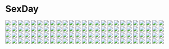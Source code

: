 # SexDay
![](https://konachan.com/jpeg/5cc6b6522fa97171072240bb07c7697d/Konachan.com%20-%20248918%20black_hair%20bondage%20chain%20fate_grand_order%20fate_%28series%29%20haruka_natsuki%20long_hair%20panties%20pink_eyes%20tears%20thighhighs%20underwear%20waifu2x.jpg)
![](https://konachan.com/image/0bb2d28d192af26880eb143c99421ae9/Konachan.com%20-%20202035%20kneehighs%20male%20original%20panties%20school_uniform%20skirt%20trap%20underwear%20upskirt%20yuki18r.jpg)
![](https://konachan.com/image/c7a3f21aa02908f7181ff18b6e46b6cf/Konachan.com%20-%2026202%20akabane_kuroudo%20amano_ginji%20fuuchouin_kazuki%20fuyuki_shido%20getbackers%20makubex%20midou_ban.jpg)
![](https://konachan.com/image/3e86e8c2fdcbc7a2e5ea9756462886cc/Konachan.com%20-%2063658%20favorite%20game_cg%20hisakaki_komomo%20hoshizora_no_memoria%20tagme.jpg)
![](https://konachan.com/image/2ee65d54324b7c64e89a423f440dd4db/Konachan.com%20-%20262646%20armor%20blue_eyes%20breasts%20cleavage%20flowers%20long_hair%20rose%20sinoalice%20snow_white_%28sinoalice%29%20sword%20untsue%20weapon%20white_hair.jpg)
![](https://konachan.com/jpeg/f3c66b967cb8193710960581464e7a63/Konachan.com%20-%20113746%20pointed_ears%20yamashita_shunya.jpg)
![](https://konachan.com/jpeg/17075f144ae21bc828926e10aa1ba279/Konachan.com%20-%20107863%20blue%20building%20game_cg%20night%20nobody%20root_nuko%20scenic%20worlds_and_world%27s_end.jpg)
![](https://konachan.com/image/9a92fea077de3fa5123d63b094be41e3/Konachan.com%20-%20178857%20animal_ears%20blonde_hair%20blue_eyes%20bunnygirl%20garter_belt%20hapymaher%20kestrel%20yayoi_b_lutwidge.jpg)
![](https://konachan.com/image/91c973e677b98ad736dde666d683071d/Konachan.com%20-%20264739%20brown_eyes%20brown_hair%20hc%20jpeg_artifacts%20long_hair%20magic%20misaka_mikoto%20school_uniform%20skirt%20socks%20to_aru_majutsu_no_index.jpg)
![](https://konachan.com/image/e03c897cb5b63fd1834dd0434a192367/Konachan.com%20-%20121095%20hagiwara_yukiho%20idolmaster%20misaki_kurehito.jpg)
![](https://konachan.com/image/5cc0aacc8534605e4dd7eada7fc7493a/Konachan.com%20-%20144657%20ass%20barefoot%20blonde_hair%20blush%20campione%21%20drink%20erica_blandelli%20long_hair%20megami%20no_bra%20panties%20purple_eyes%20scan%20topless%20underwear.jpg)
![](https://konachan.com/image/39a5c3e5d0c899fb645f55abefdb93a1/Konachan.com%20-%2023998%20jigoku_shoujo.jpg)
![](https://konachan.com/jpeg/b62a319cf16a07a1291104ccd851bf31/Konachan.com%20-%20257298%20ass%20azur_lane%20brown_eyes%20christmas%20gloves%20hat%20long_hair%20panties%20santa_costume%20santa_hat%20sideboob%20signed%20thighhighs%20underwear%20white_hair%20wristwear.jpg)
![](https://konachan.com/image/e3ce5b5d7e5ed577851418173978e848/Konachan.com%20-%2014081%20senmu.jpg)
![](https://konachan.com/jpeg/ea662ee9db19d56d07a11e57d5a6986a/Konachan.com%20-%20253107%20anus%20black_hair%20bra%20breasts%20bubuzuke%20censored%20fingering%20game_cg%20male%20navel%20nipples%20panties%20ponytail%20pussy%20pussy_juice%20short_hair%20underwear.jpg)
![](https://konachan.com/image/4afa0bd4c7416450af1cf32a8a846fd4/Konachan.com%20-%20263299%20aqua_eyes%20blue_hair%20drink%20earmuffs%20fang%20glasses%20group%20hana_mori%20long_hair%20pink_hair%20ponytail%20saitou_ena%20scarf%20shima_rin%20white%20wink%20yuru_camp.jpg)
![](https://konachan.com/image/5fe61a7d5af5d976ae3a30040a93302f/Konachan.com%20-%2033059%20fatima%20luminous_arc.jpg)
![](https://konachan.com/image/54eb004b94b406b4483fa59c6df6465a/Konachan.com%20-%20202449%201000-chan%20blue_hair%20boots%20flowers%20hoodie%20oizumi%20purple_eyes%20rain%20sanshou%20short_hair%20water.jpg)
![](https://konachan.com/jpeg/a76874f8fbdb80e0fc764aa08ce7be89/Konachan.com%20-%20296082%202girls%20ass%20bed%20blush%20bow%20breasts%20choker%20garter_belt%20gray_hair%20long_hair%20no_bra%20original%20panties%20panty_pull%20ponytail%20ribbons%20twins%20underwear.jpg)
![](https://konachan.com/jpeg/8c5880015b9c510e57ec0fbc132c65f3/Konachan.com%20-%2069460%20angel%20blush%20game_cg%20harukazedori_ni_tomarigi_wo_2nd_story%20orihime_akari%20panties%20skyfish%20underwear%20wings.jpg)
![](https://konachan.com/image/d27054969831433a851ff6d702d822d6/Konachan.com%20-%20189362%202girls%20animal%20bird%20blue_eyes%20blue_hair%20long_hair%20miki_sayaka%20ponytail%20red_hair%20sakura_kyouko%20short_hair%20shoujo_ai%20skylark_12.jpg)
![](https://konachan.com/image/e1f7d80f517413d02ddea4dd90e3e453/Konachan.com%20-%20294304%20ass%20bed%20black_hair%20idolmaster%20idolmaster_shiny_colors%20mayuzumi_fuyuko%20sunaba_suzume%20topless.jpg)
![](https://konachan.com/image/cd625affbab3c31882f6a8ee43f014d4/Konachan.com%20-%20184645%20barefoot%20blue_eyes%20blue_hair%20blush%20breasts%20choker%20flat_chest%20garter%20green_eyes%20headdress%20nipples%20pink%20red_eyes%20red_hair%20thighhighs%20twintails%20yuri.jpg)
![](https://konachan.com/image/badf1c795c8e6121a854d46f9e3eadd7/Konachan.com%20-%20260381%20blue_hair%20blush%20cameltoe%20dress%20fang%20jouga_maya%20kneehighs%20komone_ushio%20loli%20panties%20short_hair%20spread_legs%20underwear%20yellow_eyes.jpg)
![](https://konachan.com/image/4cf52efa8c4ddd2a9f71168204bf1011/Konachan.com%20-%2015431%20azuma_hazuki%20bandage%20carnelian%20long_hair%20school_uniform%20sword%20weapon%20yami_to_boushi_to_hon_no_tabibito.jpg)
![](https://konachan.com/image/beb9f51079e1b87c8cb63fa56c838348/Konachan.com%20-%2011370%20angelic_serenade%20bicolored_eyes%20brown_hair%20lasty_farson%20naruse_chisato%20swimsuit%20water.jpg)
![](https://konachan.com/jpeg/908e7337791c445ae5141c77be19d2d2/Konachan.com%20-%20186346%20bubbles%20dress%20flowers%20hatsune_miku%20hzrn_%28ymj924%29%20night%20stars%20twintails%20vocaloid.jpg)
![](https://konachan.com/image/2dc320f58fe1b29dd1da8918369b3f42/Konachan.com%20-%2069222%20edward_elric%20fullmetal_alchemist.jpg)
![](https://konachan.com/image/47eeefc24f6695d6b9ea5592f4724493/Konachan.com%20-%20180258%20anegasaki_nene%20chibi%20kobayakawa_rinko%20love_plus%20tagme%20takane_manaka.jpg)
![](https://konachan.com/image/d30e3630b94215873533d6ec94c687be/Konachan.com%20-%2020291%20haibane_renmei.jpg)
![](https://konachan.com/image/11724cd9732c2a4b8bf0baacb8a018b8/Konachan.com%20-%20300324%20animal%20blue_eyes%20cat%20close%20foo_midori%20original%20reflection%20short_hair%20signed%20silhouette.jpg)
![](https://konachan.com/image/3e6cfd2d446f246ba58ab062131588d2/Konachan.com%20-%2035530%20tagme.jpg)
![](https://konachan.com/image/81879c748a49a1134907b1a32509ee87/Konachan.com%20-%2019120%20akimichi_chouji%20all_male%20hyuuga_neji%20inuzuka_kiba%20male%20nara_shikamaru%20naruto%20uzumaki_naruto.jpg)
![](https://konachan.com/image/476729c16b894597c66561915fb7bc5d/Konachan.com%20-%20119359%20bloomers%20blue_eyes%20bra%20breasts%20cameltoe%20frill%20gakuen_taima%20game_cg%20koizumi_amane%20long_hair%20mikoshiba_iori%20nipples%20purple_hair%20underwear.jpg)
![](https://konachan.com/image/669c29e9a23faeb1cfa56ca5f651bc35/Konachan.com%20-%20191206%20brown_hair%20clouds%20conone%20earmuffs%20gloves%20long_hair%20original%20pantyhose%20scarf%20skirt%20snow%20winter.jpg)
![](https://konachan.com/image/3e24e5f5b9698a5ebbd4d6255863e2fd/Konachan.com%20-%20155380%20angel%20boku_ga_tenshi_ni_natta_wake%20breasts%20cleavage%20fujimaru%20group%20halo%20jpeg_artifacts%20over_drive%20thighhighs%20wings.jpg)
![](https://konachan.com/image/c7b1052595ddbc79de3a99c15fa55c4c/Konachan.com%20-%2074533%20gloves%20hat%20long_hair%20muv-luv_alternative%20purple_eyes%20touhou%20uniform%20white_hair%20yagokoro_eirin.jpg)
![](https://konachan.com/image/36c0733cec99150351b66419a82f4db5/Konachan.com%20-%20280343%208595959595%20aqua_eyes%20blush%20breasts%20close%20clouds%20hestia_%28danmachi%29%20jpeg_artifacts%20long_hair%20nipples%20no_bra%20nude%20sky%20topless%20twintails.jpg)
![](https://konachan.com/image/7117ab719db705edd77e7e92732c749d/Konachan.com%20-%20219631%20armor%20gun%20infukun%20katana%20male%20original%20pixiv_fantasia%20samurai%20sword%20weapon.jpg)
![](https://konachan.com/image/1ecbe7a2f87632c9cf678d254d16120d/Konachan.com%20-%2080008%20aqua_hair%20blue_eyes%20clouds%20hatsune_miku%20long_hair%20school_uniform%20skirt%20sky%20thighhighs%20twintails%20vocaloid%20zettai_ryouiki.jpg)
![](https://konachan.com/image/0169f888df46a8a80a5edf25ddebcea1/Konachan.com%20-%20143309%20byruu%20rion.jpg)
![](https://konachan.com/image/0c1e712c829d17c0209e30b0eee23288/Konachan.com%20-%20156138%20close%20hatsune_miku%20kuroki%20monochrome%20vocaloid.jpg)
![](https://konachan.com/jpeg/7b1b88d7521f69d6be028e0e9c39d34e/Konachan.com%20-%2086535%20akiyama_mio%20blush%20chibi%20glasses%20hirasawa_ui%20hirasawa_yui%20k-on%21%20manabe_nodoka%20nakano_azusa%20nekoyama%20pantyhose%20school_uniform%20suzuki_jun%20tainaka_ritsu.jpg)
![](https://konachan.com/jpeg/2fe55600c3cb055511792ccba2b6d802/Konachan.com%20-%20304254%20ass%20brown_hair%20cropped%20green_eyes%20long_hair%20nyatabe%20open_shirt%20original%20swimsuit%20wet.jpg)
![](https://konachan.com/image/d12304b4b1c5833e811a60935e66719e/Konachan.com%20-%20299665%20aqua_eyes%20aqua_hair%20bow%20breasts%20cleavage%20clouds%20dress%20food%20fruit%20garter%20hat%20leaves%20long_hair%20ribbons%20sky%20swim_ring%20twintails%20vocaloid%20watermelon.jpg)
![](https://konachan.com/jpeg/734ee597a229ae77797da583bf7d3adf/Konachan.com%20-%20256832%20animal%20blue_eyes%20book%20bow%20brown_hair%20cake%20doll%20dress%20drink%20flowers%20food%20gloves%20goth-loli%20group%20hat%20knife%20long_hair%20pantyhose%20pink_eyes%20watermark.jpg)
![](https://konachan.com/jpeg/81028760150f4a47ed5053ae91d06907/Konachan.com%20-%20112389%20animal%20blue_eyes%20blush%20cat%20clochette%20game_cg%20hat%20kamikaze_explorer%20long_hair%20oshiki_hitoshi%20panties%20school_uniform%20underwear%20usami_saori%20wet.jpg)
![](https://konachan.com/image/0e868eee9715a591b46669fd1e701928/Konachan.com%20-%2057454%20clannad%20furukawa_akio%20furukawa_nagisa%20furukawa_sanae.jpg)
![](https://konachan.com/jpeg/c410df8744800a87fa01b2f0196c760e/Konachan.com%20-%20146917%20bikini%20black_hair%20blue_eyes%20blue_hair%20brown_eyes%20brown_hair%20green_eyes%20inaba_himeko%20kiriyama_yui%20nagase_iori%20nyantype%20scan%20short_hair%20swimsuit%20water.jpg)
![](https://konachan.com/jpeg/e8f32aa7a61d6ecc66b9324d6ec39ef8/Konachan.com%20-%20241523%20ass%20blonde_hair%20breasts%20brown_eyes%20brown_hair%20clouds%20green_eyes%20group%20long_hair%20moffle%20park%20petals%20pink_eyes%20ribbons%20skirt%20sky%20valentine%20water.jpg)
![](https://konachan.com/image/9e37210caddeac75a0d04e38eab08b34/Konachan.com%20-%20189318%20blonde_hair%20blush%20breasts%20censored%20condom%20headband%20long_hair%20nipples%20no_bra%20open_shirt%20original%20penis%20pussy%20sex%20spread_legs%20suterii%20thighhighs.jpg)
![](https://konachan.com/image/ff6acdc7c4828e77f1f346fd19c82a4c/Konachan.com%20-%20230528%20aqua_eyes%20aqua_hair%20atdan%20breasts%20cropped%20dress%20gloves%20hatsune_miku%20long_hair%20navel%20staff%20tattoo%20twintails%20vocaloid.jpg)
![](https://konachan.com/image/f6fdc08e8b1bb6aa8051545bb55fdcb5/Konachan.com%20-%20150905%20hatsune_miku%20kagamine_rin%20vocaloid%20yandywu.jpg)
![](https://konachan.com/image/37832797eae72959f36156854c02036e/Konachan.com%20-%20180739%20anthropomorphism%20ass%20bed%20blonde_hair%20blue_eyes%20blush%20elbow_gloves%20gloves%20headband%20kantai_collection%20long_hair%20rensouhou-chan%20shiina_2265%20skirt.jpg)
![](https://konachan.com/image/666955fedaf46de0f5d3f8e41469628d/Konachan.com%20-%20234515%20clouds%20dragon%20kokutan_kitsune%20nobody%20original%20signed%20sky%20water%20wings.jpg)
![](https://konachan.com/jpeg/0105c1f69efea2615a8f43e26b8fe428/Konachan.com%20-%20217855%20animal_ears%20bow%20brown_hair%20bunny_ears%20bunnygirl%20fast-runner-2024%20long_hair%20orange_eyes%20original%20panties%20thighhighs%20third-party_edit%20underwear%20white.jpg)
![](https://konachan.com/jpeg/7a60d48908f76de11050ae5eb9e93451/Konachan.com%20-%20132644%20barefoot%20cum%20footjob%20game_cg%20japanese_clothes%20nitou_ou_mono_wa_ittou_mo_ezu%20penis%20yasuyuki%20yukata.jpg)
![](https://konachan.com/image/815a1869cce651e24204059672f56a69/Konachan.com%20-%20209397%20aqua_eyes%20blue_hair%20bow%20breasts%20cleavage%20dress%20fang%20group%20headband%20long_hair%20pantyhose%20pink_eyes%20pink_hair%20shorts%20stockings%20tail%20twintails%20white.jpg)
![](https://konachan.com/image/19b619f7025729e9f4abeb4941e19b0f/Konachan.com%20-%20208080%20blue_hair%20bodysuit%20daible%20hatsune_miku%20headphones%20long_hair%20planet%20space%20twintails%20vocaloid.jpg)
![](https://konachan.com/image/cbd36f021ea98046f789fbd7c5997684/Konachan.com%20-%20218301%20animated%20aoi_miyabi%20bondage%20breasts%20censored%20cum%20game_cg%20garter%20hat%20headdress%20nipples%20nude%20purple_hair%20sayori%20sex%20smile%20thighhighs%20witch_hat.gif)
![](https://konachan.com/image/4370d796d0cbe808f376ee111685deea/Konachan.com%20-%20147681%20akana_rui%20breasts%20brown_hair%20car%20chousoku_henkei_gyrozetter%20cleavage%20green_eyes%20harihisa%20libird%20long_hair%20navel%20panties%20skirt%20underwear.jpg)
![](https://konachan.com/jpeg/185a0fd246bac1780760137b9a5c5412/Konachan.com%20-%20225986%20astronauts%20blue_eyes%20blue_hair%20blush%20breasts%20cleavage%20drink%20game_cg%20long_hair%20nipples%20panties%20rozea%20see_through%20skirt%20spread_legs%20thighhighs%20underwear.jpg)
![](https://konachan.com/image/1f31cac6bac24198ed689eae62b80a23/Konachan.com%20-%2087397%20bed%20blue%20book%20bubbles%20cake%20computer%20dress%20food%20headphones%20original%20sleeping.jpg)
![](https://konachan.com/image/15f225a9e7f2caaf977a0bd08a5f28ba/Konachan.com%20-%20196948%20boat%20doll%20green%20green_hair%20japanese_clothes%20jq%20kagiyama_hina%20kimono%20touhou%20water%20watermark.jpg)
![](https://konachan.com/jpeg/fd9332feeb01fa51f18caf0492178547/Konachan.com%20-%20194344%20blush%20bra%20breasts%20brown_hair%20game_cg%20kiss%20long_hair%20male%20nipples%20nopan%20pussy%20pussy_juice%20sex%20spread_legs%20spread_pussy%20uncensored%20underwear.jpg)
![](https://konachan.com/jpeg/1065c729e487322eca5c15d0fb6807a5/Konachan.com%20-%20191590%20aoi_hiro%20blue_hair%20blush%20breasts%20brown_eyes%20headband%20long_hair%20navel%20nipples%20no_bra%20panties%20panty_pull%20pantyhose%20shirt_lift%20underwear%20white.jpg)
![](https://konachan.com/jpeg/2c0cfe48e4af5f2386375246fac562c0/Konachan.com%20-%20167725%20anal%20aqua_eyes%20aqua_hair%20blush%20breasts%20gradient%20hatsune_miku%20jack_dempa%20long_hair%20nipples%20nude%20thighhighs%20twintails%20vocaloid.jpg)
![](https://konachan.com/image/ae4a672154e48a754892b85af5c9ce8b/Konachan.com%20-%2025463%20chibi%20eureka%20eureka_seven%20holland_novak%20renton_thurston.jpeg)
![](https://konachan.com/image/e8d777ad6b8a16b3fe289d9a839a2dec/Konachan.com%20-%20282751%20butterfly%20chococuco%20dress%20green_eyes%20long_hair%20original%20pink_hair%20ribbons%20staff.jpg)
![](https://konachan.com/image/e1a6afb65df88eeae492fd0dea4f7ef9/Konachan.com%20-%20184753%20breasts%20kawarajima_kou%20long_hair%20majestic_prince%20nipples%20open_shirt%20teoria%20yellow_eyes.jpg)
![](https://konachan.com/image/61ad207063b979bc8de7ebff9f578dac/Konachan.com%20-%20263185%20blush%20dress%20drink%20elbow_gloves%20gloves%20horns%20long_hair%20male%20original%20pink_eyes%20ponytail%20purple_hair%20red_eyes%20short_hair%20suit%20uniform%20white_hair.jpg)
![](https://konachan.com/image/42c86d486b657d0a1eb23f057418880b/Konachan.com%20-%20269588%20beach%20bikini%20black_hair%20blue_eyes%20breasts%20cleavage%20clouds%20headband%20idolmaster%20long_hair%20shade%20sky%20swimsuit%20tagme_%28artist%29%20tree%20umbrella%20water.jpg)
![](https://konachan.com/jpeg/531caf5542e3c6435922bedd55169125/Konachan.com%20-%20189293%20game_cg%20glasses%20gray_hair%20nagato_yuki%20school_uniform%20short_hair%20suzumiya_haruhi_no_tsuisou%20suzumiya_haruhi_no_yuutsu.jpg)
![](https://konachan.com/image/fce4473da882068c3a1116f34ae9503b/Konachan.com%20-%2072922%20dress%20headphones%20original%20red_eyes%20red_hair%20short_hair%20thighhighs.jpg)
![](https://konachan.com/image/c6d41f6ef4ec6e605389577930912a35/Konachan.com%20-%2045272%20chelsea_arcot%20ko%7Echa%20panties%20shukufuku_no_campanella%20underboob%20underwear.jpg)
![](https://konachan.com/jpeg/a72ec22ec4de77975e3113f6011f1643/Konachan.com%20-%20258769%20aqua_eyes%20aqua_hair%20barefoot%20hatsune_miku%20long_hair%20skirt%20tsukishiro_saika%20twintails%20vocaloid.jpg)
![](https://konachan.com/jpeg/31507596d81a575deb907d682cbc4229/Konachan.com%20-%20271426%20anus%20ass%20bodysuit%20censored%20darling_in_the_franxx%20fellatio%20ginhaha%20horns%20long_hair%20male%20penis%20pink_hair%20pussy%20zero_two.jpg)
![](https://konachan.com/jpeg/c9753cd7038f5cdf5bf6efebd7551e2b/Konachan.com%20-%20261269%20a-10%20ayatsuji_aina%20black_hair%20blush%20breasts%20dark_skin%20game_cg%20green_eyes%20necklace%20nipples%20orc_soft%20short_hair%20skirt%20topless%20wet.jpg)
![](https://konachan.com/image/4912ddb477a937902181addb4c278038/Konachan.com%20-%20196729%20anthropomorphism%20bodysuit%20dark%20i-class_destroyer%20kantai_collection%20monochrome%20tentacles%20tie_%28yutie1990%29%20wo-class_aircraft_carrier.jpg)
![](https://konachan.com/jpeg/9de554887d96bc0dc20c89de0a29d9fa/Konachan.com%20-%2076755%20sayonara_zetsubou_sensei%20tsunetsuki_matoi%20vector.jpg)
![](https://konachan.com/image/9b32a4a727e2edc3d4823a764a2bdcc2/Konachan.com%20-%20106964%20hakozaki_chika%20hyperdimension_neptunia_mk2%20tsunako.jpg)
![](https://konachan.com/jpeg/7caa6c12e65a77a6663320dde96eea5e/Konachan.com%20-%20275220%207th_dragon%20animal_ears%20boots%20catgirl%20chibi%20flowers%20gloves%20green_eyes%20harukara_%287th_dragon%29%20naga_u%20navel%20pink_hair%20short_hair%20shorts%20sword%20weapon.jpg)
![](https://konachan.com/image/d23d941f9c957415578c3e9965cd61b1/Konachan.com%20-%20262857%20animal_ears%20anthropomorphism%20aoba_%28azur_lane%29%20azur_lane%20catgirl%20doggirl%20food%20foxgirl%20group%20kotatsu%20loli%20rias-coast%20snow%20winter%20z46_%28azur_lane%29.jpg)
![](https://konachan.com/jpeg/5839a8dd653509b759dd378fbb069ebe/Konachan.com%20-%20195592%20bell%20blue_eyes%20breasts%20catgirl%20game_cg%20headdress%20long_hair%20neko_works%20nekopara%20nipples%20penis%20pussy%20sayori%20sex%20skirt%20tail%20tears%20waitress%20wet%20white_hair.jpg)
![](https://konachan.com/image/377bcf6ac375fda75fd812c9e7823c51/Konachan.com%20-%20165185%20bikini%20blue_eyes%20breasts%20chro%20cleavage%20elbow_gloves%20gloves%20hat%20long_hair%20original%20panties%20pink_hair%20swimsuit%20tears%20thighhighs%20underwear.jpg)
![](https://konachan.com/jpeg/e52414fd56f4d373b21d47efab326b1a/Konachan.com%20-%2031224%20breasts%20censored%20fingering%20game_cg%20lyrical_lyric%20marmalade%20masturbation%20mikeou%20open_shirt%20pussy%20spread_legs.jpg)
![](https://konachan.com/image/513190ac42a8c8051e43b4cc99d85ac5/Konachan.com%20-%20203591%20black_hair%20blue_eyes%20bra%20breasts%20cameltoe%20cleavage%20glace%20koitama%20long_hair%20massan%20open_shirt%20panties%20stockings%20tagme%20thighhighs%20underwear.jpg)
![](https://konachan.com/jpeg/f21184677d410cfb67f8b12c3c402a87/Konachan.com%20-%20201575%20black_hair%20bleach%20blue_eyes%20blush%20bow%20breasts%20cleavage%20crossover%20dark_skin%20dragonaut%20green_eyes%20long_hair%20navel%20pink_hair%20ponytail%20shorts%20sian%20skirt.jpg)
![](https://konachan.com/image/5f60fbe43372f7b29932ae867853d037/Konachan.com%20-%20120120%20artoria_pendragon_%28all%29%20blonde_hair%20fate_%28series%29%20fate_stay_night%20green_eyes%20saber%20white.jpg)
![](https://konachan.com/image/47c16989a611384ffba646b2309d5487/Konachan.com%20-%2019376%20mahou_tsukai_ni_taisetsu_na_koto%20somedays_dreamers%20yoshizuki_kumichi.jpg)
![](https://konachan.com/image/6a36b63058833c8e73f886b773dfc3d9/Konachan.com%20-%20240755%20black_eyes%20black_hair%20brown_hair%20cape%20clouds%20gloves%20gray_eyes%20gray_hair%20hat%20headdress%20long_hair%20male%20pantyhose%20ponytail%20red_eyes%20short_hair%20sky%20tears.jpg)
![](https://konachan.com/image/6c4bb6a1b1a428ce7fff3e27ed9f52e2/Konachan.com%20-%2029921%20itoshiki_nozomu%20sayonara_zetsubou_sensei.jpg)
![](https://konachan.com/jpeg/f3ca3161e3c24e2f15c7267ce5e423ed/Konachan.com%20-%20141176%20black_hair%20blonde_hair%20book%20bow%20brown_eyes%20feathers%20game_cg%20glasses%20goka_michiru%20headband%20long_hair%20male%20ribbons%20school_uniform%20short_hair%20yellow_eyes.jpg)
![](https://konachan.com/jpeg/7ad0668160d5030508e662e79b43c4a9/Konachan.com%20-%20260037%20ass%20beach%20bikini%20blush%20bow%20cherry%20clouds%20drink%20food%20fruit%20green_eyes%20idolmaster%20loli%20long_hair%20scan%20sky%20swimsuit%20twintails%20umbrella%20water%20wristwear.jpg)
![](https://konachan.com/image/11b4aff473850f31a24db3026970f060/Konachan.com%20-%2024725%20fuyou_kaede%20lisianthus%20nerine%20primula%20shigure_asa%20shuffle.jpg)
![](https://konachan.com/image/22145a3ebf95c1bc55a2af6a43c7c70e/Konachan.com%20-%20285215%20animal%20armor%20bird%20building%20cape%20dark_skin%20dress%20feathers%20flowers%20group%20headdress%20lion%20original%20ribbons%20signed%20sword%20tattoo%20weapon%20wings%20wristwear.jpg)
![](https://konachan.com/image/d6339ce2e42a183aacabce8d1f1cc874/Konachan.com%20-%2040724%20busou_shinki%20mechagirl.jpg)
![](https://konachan.com/jpeg/f7eca032cf1b245c013e750f077bf243/Konachan.com%20-%20287418%20asa_project%20barefoot%20bed%20blue_eyes%20blush%20censored%20fingering%20game_cg%20long_hair%20masturbation%20panty_pull%20pussy%20pussy_juice%20red_hair%20skirt%20tenma_hasumi.jpg)
![](https://konachan.com/image/fe56b0dc37abaa6de41bc087d6c7b3e0/Konachan.com%20-%2051687%20aqua_eyes%20blonde_hair%20instrument%20kagamine_len%20kagamine_rin%20male%20short_hair%20vocaloid.jpg)
![](https://konachan.com/jpeg/f55bc5cff432e2a21f1fbc5d99f7b076/Konachan.com%20-%20301099%20blush%20bow%20braids%20breasts%20brown_eyes%20brown_hair%20cat_smile%20catgirl%20cleavage%20collar%20doggirl%20fang%20hololive%20hoodie%20short_hair%20twintails%20wristwear.jpg)
